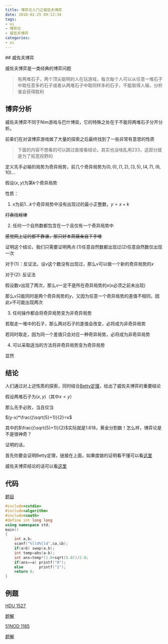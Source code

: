 ```yaml
---
title: 博弈论入门之威佐夫博弈
date: 2018-02-25 09:12:34
tags:
- oi
- 博弈论
- 威佐夫博弈
categories:
- oi
---
```


<Excerpt in index >
## 威佐夫博弈

威佐夫博弈是一类经典的博弈问题
> 有两堆石子，两个顶尖聪明的人在玩游戏，每次每个人可以从任意一堆石子中取任意多的石子或者从两堆石子中取同样多的石子，不能取得人输，分析谁会获得胜利
<!-- more -->

<The rest of contents >

## 博弈分析

威佐夫博弈不同于Nim游戏与巴什博奕，它的特殊之处在于不能将两堆石子分开分析。

前辈们在对该博弈游戏做了大量的探索之后最终找到了一些非常有意思的性质

>下面的内容不想看的可以跳过直接看结论，其实也没啥乱用233，这部分就是为了拓宽视野的

定义先手必输的局势为奇异局势，前几个奇异局势为$(0,0),(1,2),(3,5),(4,7),(6,10) \dots$

假设$(x,y)$为第$k$个奇异局势

性质：
1. $x$为前$1 \dots k$个奇异局势中没有出现过的最小正整数，$y=x+k$

~~打表找规律~~

2. 任何一个自热数都包含在一个且仅有一个奇异局势中

~~感觉网上证的都不靠谱，那只好本蒟蒻亲自下手喽~~

证明这个结论，我们只需要证明两点:(1)任意自然数都出现过(2)任意自然数仅出现一次

对于(1)：反证法，设$v$这个数没有出现过，那么$v$可以做一个新的奇异局势的$x$

对于(2): 反证法

假设数$v$出现了两次，那么$v$一定不是所在奇异局势的$x$($x$必须之前未出现)

那么$v$只能同时是两个奇异局势的$y$，又因为任意一个奇异局势的差值不相同，因此$v$不可能出现两次


3. 任何操作都会将奇异局势变为非奇异局势

若取走一堆中的石子，那么两对石子的差值会改变，必将成为非奇异局势

若同时取走，因为同一个差值只会对应一种奇异局势，必将成为非奇异局势

4. 可以采取适当的方法将非奇异局势变为奇异局势

显然

## 结论

人们通过对上述性质的探索，同时结合[Betty定理](https://baike.baidu.com/item/%E8%B4%9D%E8%92%82%E5%AE%9A%E7%90%86/2677437?fr=aladdin)，给出了威佐夫博弈的重要结论

假设两堆石子为$(x,y)$（其中$x<y$）

那么先手必败，当且仅当

$(y-x)*\frac{(\sqrt{5}+1)}{2}=x$

其中的$\frac{(\sqrt{5}+1)}{2}$实际就是$1.618$，黄金分割数！怎么样，博弈论是不是很神奇？

证明的话，

首先你要会证明Betty定理，链接在上面，如果度娘的证明看不懂可以看[这里](https://www.zhihu.com/question/49396404?from=profile_question_card)

威佐夫博弈结论的话可以看[这里](https://baike.baidu.com/item/%E5%A8%81%E4%BD%90%E5%A4%AB%E5%8D%9A%E5%BC%88/19858256?fr=aladdin)

## 代码

[题目](https://www.luogu.org/problemnew/show/P2252)

```cpp
#include<cstdio>
#include<algorithm>
#include<cmath>
#define int long long 
using namespace std;
main()
{
    int a,b;
    scanf("%lld%lld",&a,&b);
    if(a>b) swap(a,b);
    int temp=abs(a-b);
    int ans=temp*(1.0+sqrt(5.0))/2.0;
    if(ans==a) printf("0");
    else 	   printf("1");
    return 0;
}
```
## 例题

[HDU 1527](http://acm.hdu.edu.cn/showproblem.php?pid=1527)

[题解](http://www.cnblogs.com/zwfymqz/p/8468550.html)

[51NOD 1185](http://www.51nod.com/onlineJudge/questionCode.html#!problemId=1185)

[题解](http://www.cnblogs.com/zwfymqz/p/8468540.html)



